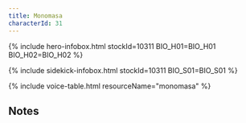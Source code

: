 ```yaml
---
title: Monomasa
characterId: 31
---
```


{% include hero-infobox.html stockId=10311 BIO_H01=BIO_H01 BIO_H02=BIO_H02 %}

{% include sidekick-infobox.html stockId=10311 BIO_S01=BIO_S01 %}

{% include voice-table.html resourceName="monomasa"
%}

## Notes
